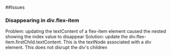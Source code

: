 ##Issues

### Disappearing <span> in div.flex-item

Problem:  updating the textContent of a flex-item element caused the nested <span> showing the index value to disappear
Solution:   update the div.flex-item.firstChild.textContent.   This is the textNode associated with a div element.    This does not disrupt the div's children
